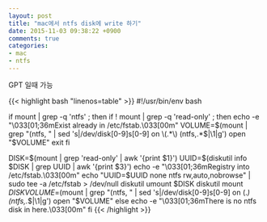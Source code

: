 ```yaml
---
layout: post
title: "mac에서 ntfs disk에 write 하기"
date: 2015-11-03 09:38:22 +0900
comments: true
categories: 
- mac
- ntfs
---
```

GPT 일때 가능

{{< highlight bash "linenos=table" >}}
#!/usr/bin/env bash

if mount | grep -q 'ntfs' ; then
  if ! mount | grep -q 'read-only' ; then
    echo -e "\033[01;36mExist already in /etc/fstab.\033[00m"
    VOLUME=$(mount | grep "(ntfs, " | sed 's|/dev/disk[0-9]s[0-9] on \(.*\) (ntfs,.*$|\1|g')
    open "$VOLUME"
    exit
  fi

  DISK=$(mount | grep 'read-only' | awk '{print $1}')
  UUID=$(diskutil info $DISK | grep UUID | awk '{print $3}')
  echo -e "\033[01;36mRegistry into /etc/fstab.\033[00m"
  echo "UUID=$UUID none ntfs rw,auto,nobrowse" | sudo tee -a /etc/fstab > /dev/null
  diskutil umount $DISK
  diskutil mount $DISK
  VOLUME=$(mount | grep "(ntfs, " | sed 's|/dev/disk[0-9]s[0-9] on \(.*\) (ntfs,.*$|\1|g')
  open "$VOLUME"
else
  echo -e "\033[01;36mThere is no ntfs disk in here.\033[00m"
fi
{{< /highlight >}}
